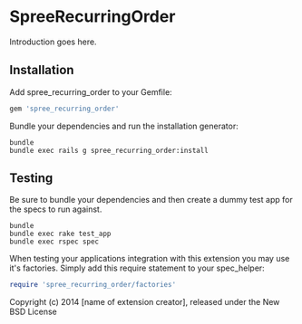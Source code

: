 SpreeRecurringOrder
===================

Introduction goes here.

Installation
------------

Add spree_recurring_order to your Gemfile:

```ruby
gem 'spree_recurring_order'
```

Bundle your dependencies and run the installation generator:

```shell
bundle
bundle exec rails g spree_recurring_order:install
```

Testing
-------

Be sure to bundle your dependencies and then create a dummy test app for the specs to run against.

```shell
bundle
bundle exec rake test_app
bundle exec rspec spec
```

When testing your applications integration with this extension you may use it's factories.
Simply add this require statement to your spec_helper:

```ruby
require 'spree_recurring_order/factories'
```

Copyright (c) 2014 [name of extension creator], released under the New BSD License
